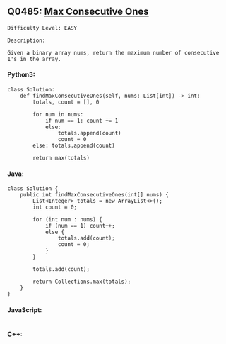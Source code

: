 ## Q0485: [Max Consecutive Ones](https://leetcode.com/problems/max-consecutive-ones/)

```
Difficulty Level: EASY
```

```
Description:

Given a binary array nums, return the maximum number of consecutive 1's in the array.
```

#### Python3:

```
class Solution:
    def findMaxConsecutiveOnes(self, nums: List[int]) -> int:
        totals, count = [], 0

        for num in nums:
            if num == 1: count += 1
            else:
                totals.append(count)
                count = 0
        else: totals.append(count)

        return max(totals)
```

#### Java:

```
class Solution {
    public int findMaxConsecutiveOnes(int[] nums) {
        List<Integer> totals = new ArrayList<>();
        int count = 0;

        for (int num : nums) {
            if (num == 1) count++;
            else {
                totals.add(count);
                count = 0;
            }
        }
        
        totals.add(count);

        return Collections.max(totals);
    }
}
```

#### JavaScript:

```

```

#### C++:

```

```